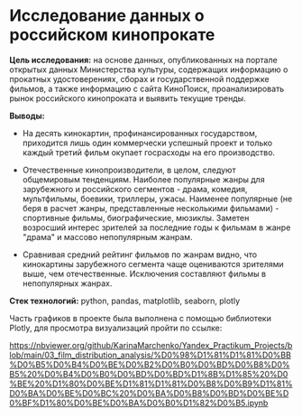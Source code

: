 # Исследование данных о российском кинопрокате

**Цель исследования:** на основе данных, опубликованных на портале открытых данных Министерства культуры, содержащих информацию о прокатных удостоверениях, сборах и государственной поддержке фильмов, а также информацию с сайта КиноПоиск, проанализировать рынок российского кинопроката и выявить текущие тренды.

**Выводы:**

  - На десять кинокартин, профинансированных государством, приходится лишь один коммерчески успешный проект и только каждый третий фильм окупает госрасходы на его производство.

  - Отечественные кинопроизводители, в целом, следуют общемировым тенденциям. Наиболее популярные жанры для зарубежного и российского сегментов - драма, комедия, мультфильмы, боевики, триллеры, ужасы. Наименее популярные (не беря в расчет жанры, представленные несколькими фильмами) - спортивные фильмы, биографические, мюзиклы. Заметен возросший интерес зрителей за последние годы к фильмам в жанре "драма" и массово непопулярным жанрам.

  - Сравнивая средний рейтинг фильмов по жанрам видно, что кинокартины зарубежного сегмента чаще оцениваются зрителями выше, чем отечественные. Исключения составляют фильмы в непопулярных жанрах.
 
**Стек технологий:** python, pandas, matplotlib, seaborn, plotly

Часть графиков в проекте была выполнена с помощью библиотеки Plotly, для просмотра визуализаций пройти по ссылке:

https://nbviewer.org/github/KarinaMarchenko/Yandex_Practikum_Projects/blob/main/03_film_distribution_analysis/%D0%98%D1%81%D1%81%D0%BB%D0%B5%D0%B4%D0%BE%D0%B2%D0%B0%D0%BD%D0%B8%D0%B5%20%D0%B4%D0%B0%D0%BD%D0%BD%D1%8B%D1%85%20%D0%BE%20%D1%80%D0%BE%D1%81%D1%81%D0%B8%D0%B9%D1%81%D0%BA%D0%BE%D0%BC%20%D0%BA%D0%B8%D0%BD%D0%BE%D0%BF%D1%80%D0%BE%D0%BA%D0%B0%D1%82%D0%B5.ipynb

